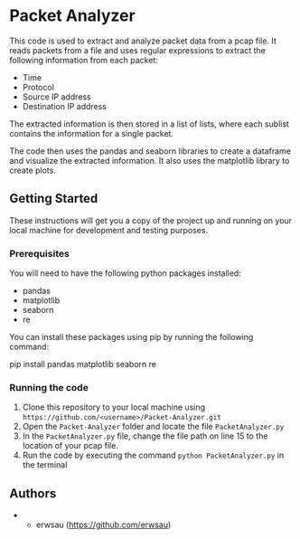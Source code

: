 # Packet Analyzer

This code is used to extract and analyze packet data from a pcap file. It reads packets from a file and uses regular expressions to extract the following information from each packet:
- Time
- Protocol
- Source IP address
- Destination IP address

The extracted information is then stored in a list of lists, where each sublist contains the information for a single packet.

The code then uses the pandas and seaborn libraries to create a dataframe and visualize the extracted information. It also uses the matplotlib library to create plots.

## Getting Started

These instructions will get you a copy of the project up and running on your local machine for development and testing purposes.

### Prerequisites

You will need to have the following python packages installed:
- pandas
- matplotlib
- seaborn
- re

You can install these packages using pip by running the following command:

pip install pandas matplotlib seaborn re

### Running the code

1. Clone this repository to your local machine using `https://github.com/<username>/Packet-Analyzer.git`
2. Open the `Packet-Analyzer` folder and locate the file `PacketAnalyzer.py`
3. In the `PacketAnalyzer.py` file, change the file path on line 15 to the location of your pcap file.
4. Run the code by executing the command `python PacketAnalyzer.py` in the terminal

## Authors

* - erwsau (https://github.com/erwsau)

